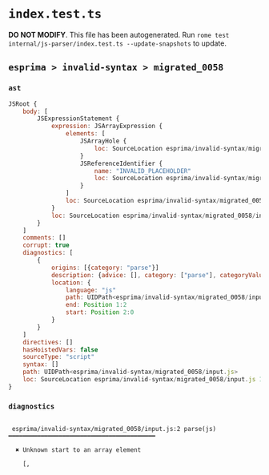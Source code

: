 # `index.test.ts`

**DO NOT MODIFY**. This file has been autogenerated. Run `rome test internal/js-parser/index.test.ts --update-snapshots` to update.

## `esprima > invalid-syntax > migrated_0058`

### `ast`

```javascript
JSRoot {
	body: [
		JSExpressionStatement {
			expression: JSArrayExpression {
				elements: [
					JSArrayHole {
						loc: SourceLocation esprima/invalid-syntax/migrated_0058/input.js 1:1-1:1
					}
					JSReferenceIdentifier {
						name: "INVALID_PLACEHOLDER"
						loc: SourceLocation esprima/invalid-syntax/migrated_0058/input.js 2:0-2:0
					}
				]
				loc: SourceLocation esprima/invalid-syntax/migrated_0058/input.js 1:0-2:0
			}
			loc: SourceLocation esprima/invalid-syntax/migrated_0058/input.js 1:0-2:0
		}
	]
	comments: []
	corrupt: true
	diagnostics: [
		{
			origins: [{category: "parse"}]
			description: {advice: [], category: ["parse"], categoryValue: "js", message: [RAW_MARKUP {value: "Unknown start to an "}, "array element"]}
			location: {
				language: "js"
				path: UIDPath<esprima/invalid-syntax/migrated_0058/input.js>
				end: Position 1:2
				start: Position 2:0
			}
		}
	]
	directives: []
	hasHoistedVars: false
	sourceType: "script"
	syntax: []
	path: UIDPath<esprima/invalid-syntax/migrated_0058/input.js>
	loc: SourceLocation esprima/invalid-syntax/migrated_0058/input.js 1:0-2:0
}
```

### `diagnostics`

```

 esprima/invalid-syntax/migrated_0058/input.js:2 parse(js) ━━━━━━━━━━━━━━━━━━━━━━━━━━━━━━━━━━━━━━━━━

  ✖ Unknown start to an array element

    [,


```
